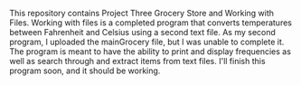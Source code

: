 This repository contains Project Three Grocery Store and Working with Files. 
Working with files is a completed program that converts temperatures between 
Fahrenheit and Celsius using a second text file. As my second program, I
uploaded the mainGrocery file, but I was unable to complete it. The program
is meant to have the ability to print and display frequencies as well as 
search through and extract items from text files. I'll finish this program soon,
and it should be working. 
